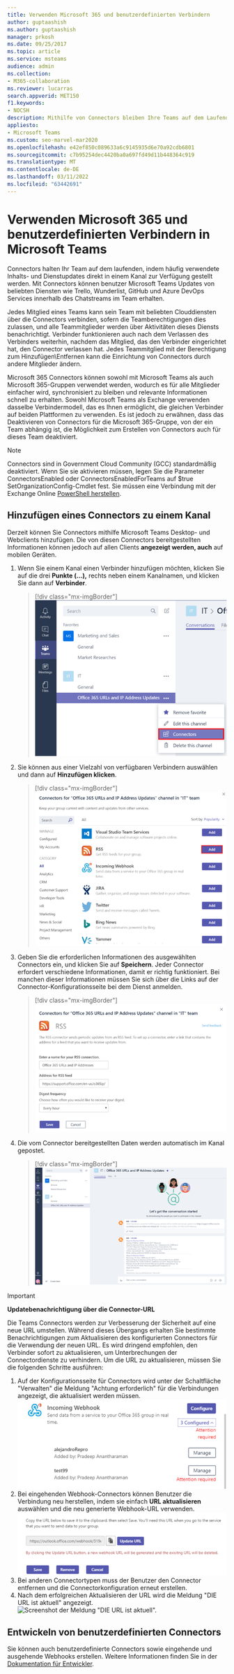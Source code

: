 ```yaml
---
title: Verwenden Microsoft 365 und benutzerdefinierten Verbindern
author: guptaashish
ms.author: guptaashish
manager: prkosh
ms.date: 09/25/2017
ms.topic: article
ms.service: msteams
audience: admin
ms.collection:
- M365-collaboration
ms.reviewer: lucarras
search.appverid: MET150
f1.keywords:
- NOCSH
description: Mithilfe von Connectors bleiben Ihre Teams auf dem Laufenden, indem Inhalte und Updates von Diensten, die Sie häufig verwenden, direkt in einen Kanal übermittelt werden.
appliesto:
- Microsoft Teams
ms.custom: seo-marvel-mar2020
ms.openlocfilehash: e42ef850c089633a6c9145935d6e70a92cdb6801
ms.sourcegitcommit: c7b95254dec4420ba0a697fd49d11b448364c919
ms.translationtype: MT
ms.contentlocale: de-DE
ms.lasthandoff: 03/11/2022
ms.locfileid: "63442691"
---
```

# <a name="use-microsoft-365-and-custom-connectors-in-microsoft-teams"></a>Verwenden Microsoft 365 und benutzerdefinierten Verbindern in Microsoft Teams

Connectors halten Ihr Team auf dem laufenden, indem häufig verwendete Inhalts- und Dienstupdates direkt in einem Kanal zur Verfügung gestellt werden. Mit Connectors können benutzer Microsoft Teams Updates von beliebten Diensten wie Trello, Wunderlist, GitHub und Azure DevOps Services innerhalb des Chatstreams im Team erhalten.

Jedes Mitglied eines Teams kann sein Team mit beliebten Clouddiensten über die Connectors verbinden, sofern die Teamberechtigungen dies zulassen, und alle Teammitglieder werden über Aktivitäten dieses Diensts benachrichtigt. Verbinder funktionieren auch nach dem Verlassen des Verbinders weiterhin, nachdem das Mitglied, das den Verbinder eingerichtet hat, den Connector verlassen hat. Jedes Teammitglied mit der Berechtigung zum Hinzufügen\Entfernen kann die Einrichtung von Connectors durch andere Mitglieder ändern.

Microsoft 365 Connectors können sowohl mit Microsoft Teams als auch Microsoft 365-Gruppen verwendet werden, wodurch es für alle Mitglieder einfacher wird, synchronisiert zu bleiben und relevante Informationen schnell zu erhalten. Sowohl Microsoft Teams als Exchange verwenden dasselbe Verbindermodell, das es Ihnen ermöglicht, die gleichen Verbinder auf beiden Plattformen zu verwenden. Es ist jedoch zu erwähnen, dass das Deaktivieren von Connectors für die Microsoft 365-Gruppe, von der ein Team abhängig ist, die Möglichkeit zum Erstellen von Connectors auch für dieses Team deaktiviert.

> [!NOTE]
> Connectors sind in Government Cloud Community (GCC) standardmäßig deaktiviert. Wenn Sie sie aktivieren müssen, legen Sie die Parameter ConnectorsEnabled oder ConnectorsEnabledForTeams auf $true SetOrganizationConfig-Cmdlet fest. Sie müssen eine Verbindung mit der Exchange Online [PowerShell herstellen](/powershell/exchange/connect-to-exchange-online-powershell?view=exchange-ps).

## <a name="add-a-connector-to-a-channel"></a>Hinzufügen eines Connectors zu einem Kanal

Derzeit können Sie Connectors mithilfe Microsoft Teams Desktop- und Webclients hinzufügen. Die von diesen Connectors bereitgestellten Informationen können jedoch auf allen Clients **angezeigt werden, auch** auf mobilen Geräten.

1. Wenn Sie einem Kanal einen Verbinder hinzufügen möchten, klicken Sie auf die drei **Punkte (...),** rechts neben einem Kanalnamen, und klicken Sie dann auf **Verbinder**.

    > [!div class="mx-imgBorder"]
    > ![Screenshot der Benutzeroberfläche Teams mit ausgewählter Option "Verbinder".](media/Use_Office_365_and_custom_connectors_in_Microsoft_Teams_image1.png)

2. Sie können aus einer Vielzahl von verfügbaren Verbindern auswählen und dann auf **Hinzufügen klicken**.

    > [!div class="mx-imgBorder"]
    > ![Screenshot des Dialogfelds "Verbinder" mit den verfügbaren Verbindern](media/Use_Office_365_and_custom_connectors_in_Microsoft_Teams_image2.png)

3. Geben Sie die erforderlichen Informationen des ausgewählten Connectors ein, und klicken Sie auf **Speichern**. Jeder Connector erfordert verschiedene Informationen, damit er richtig funktioniert. Bei manchen dieser Informationen müssen Sie sich über die Links auf der Connector-Konfigurationsseite bei dem Dienst anmelden.

    > [!div class="mx-imgBorder"]
    > ![Screenshot der Konfigurationsseite für den RSS-Connector](media/Use_Office_365_and_custom_connectors_in_Microsoft_Teams_image3.png)

4. Die vom Connector bereitgestellten Daten werden automatisch im Kanal gepostet.

    > [!div class="mx-imgBorder"]
    > ![Screenshot der Microsoft Teams-Benutzeroberfläche mit einer Unterhaltung in einem Kanal](media/Use_Office_365_and_custom_connectors_in_Microsoft_Teams_image4.png)

<!---Delete this section after customer migration to new Webhook URL is complete--->
> [!IMPORTANT]
> **Updatebenachrichtigung über die Connector-URL**
>
> Die Teams Connectors werden zur Verbesserung der Sicherheit auf eine neue URL umstellen. Während dieses Übergangs erhalten Sie bestimmte Benachrichtigungen zum Aktualisieren des konfigurierten Connectors für die Verwendung der neuen URL. Es wird dringend empfohlen, den Verbinder sofort zu aktualisieren, um Unterbrechungen der Connectordienste zu verhindern. Um die URL zu aktualisieren, müssen Sie die folgenden Schritte ausführen:
>
> 1. Auf der Konfigurationsseite für Connectors wird unter der Schaltfläche "Verwalten" die Meldung "Achtung erforderlich" für die Verbindungen angezeigt, die aktualisiert werden müssen.
> ![Screenshot der Meldung "Achtung erforderlich".](media/Teams_Attention_Required_message.png)
> 2. Bei eingehenden Webhook-Connectors können Benutzer die Verbindung neu herstellen, indem sie einfach **URL aktualisieren** auswählen und die neu generierte Webhook-URL verwenden.
> ![Screenshot der Schaltfläche "URL aktualisieren".](media/Teams_update_URL_button.png)
> 3. Bei anderen Connectortypen muss der Benutzer den Connector entfernen und die Connectorkonfiguration erneut erstellen.
> 4. Nach dem erfolgreichen Aktualisieren der URL wird die Meldung "DIE URL ist aktuell" angezeigt.
> ![Screenshot der Meldung "DIE URL ist aktuell".](media/Teams_URL_up_to_date.png)

## <a name="develop-custom-connectors"></a>Entwickeln von benutzerdefinierten Connectors

Sie können auch benutzerdefinierte Connectors sowie eingehende und ausgehende Webhooks erstellen. Weitere Informationen finden Sie in der [Dokumentation für Entwickler](/microsoftteams/platform/webhooks-and-connectors/what-are-webhooks-and-connectors).
